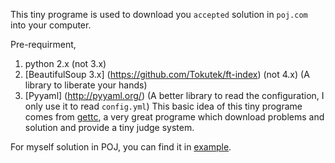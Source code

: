 This tiny programe is used to download you `accepted` solution in `poj.com` into your computer.

Pre-requirment,

1. python 2.x (not 3.x)
2. [BeautifulSoup 3.x] (https://github.com/Tokutek/ft-index) (not 4.x) (A library to liberate your hands)
3. [Pyyaml] (http://pyyaml.org/) (A better library to read the configuration, I only use it to read `config.yml`)
This basic idea of this tiny programe comes from [gettc](https://github.com/seri/gettc), a very great programe which download problems and solution and provide a tiny judge system.

For myself solution in POJ, you can find it in [example](https://github.com/mathetian/example/tree/master/codeDaily/POJ).